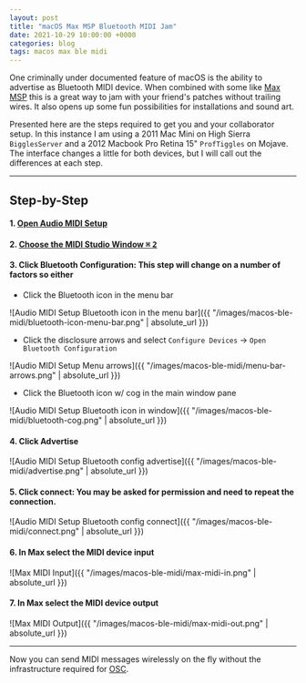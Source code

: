 ```yaml
---
layout: post
title: "macOS Max MSP Bluetooth MIDI Jam"
date: 2021-10-29 10:00:00 +0000
categories: blog
tags: macos max ble midi
---
```


<span class="firstcharacter">O</span>ne criminally under documented feature of macOS is the ability to advertise as Bluetooth MIDI device. When combined with some like [Max MSP](https://cycling74.com) this is a great way to jam with your friend's patches without trailing wires. It also opens up some fun possibilities for installations and sound art.


Presented here are the steps required to get you and your collaborator setup. In this instance I am using a 2011 Mac Mini on High Sierra `BigglesServer` and a 2012 Macbook Pro Retina 15" `ProfTiggles` on Mojave. The interface changes a little for both devices, but I will call out the differences at each step.

***

## Step-by-Step

#### 1. [Open Audio MIDI Setup](https://support.apple.com/guide/audio-midi-setup/set-up-midi-devices-ams875bae1e0/mac)
#### 2. [Choose the MIDI Studio Window <kbd>⌘</kbd>  <kbd>2</kbd>](https://support.apple.com/en-gb/guide/audio-midi-setup/ams1001/3.5/mac/11.0)
#### 3. Click Bluetooth Configuration: This step will change on a number of factors so either

  - Click the Bluetooth icon in the menu bar


  ![Audio MIDI Setup Bluetooth icon in the menu bar]({{ "/images/macos-ble-
  midi/bluetooth-icon-menu-bar.png" | absolute_url }})


  - Click the disclosure arrows and select `Configure Devices` -> `Open Bluetooth Configuration`


  ![Audio MIDI Setup Menu arrows]({{ "/images/macos-ble-midi/menu-bar-arrows.png" | absolute_url }})


  - Click the Bluetooth icon w/ cog in the main window pane


  ![Audio MIDI Setup Bluetooth icon in window]({{ "/images/macos-ble-midi/bluetooth-cog.png" | absolute_url }})


#### 4. Click Advertise


![Audio MIDI Setup Bluetooth config advertise]({{ "/images/macos-ble-midi/advertise.png" | absolute_url }})


#### 5. Click connect: You may be asked for permission and need to repeat the connection.


![Audio MIDI Setup Bluetooth config connect]({{ "/images/macos-ble-midi/connect.png" | absolute_url }})


#### 6. In Max select the MIDI device input


![Max MIDI Input]({{ "/images/macos-ble-midi/max-midi-in.png" | absolute_url }})


#### 7. In Max select the MIDI device output


![Max MIDI Output]({{ "/images/macos-ble-midi/max-midi-out.png" | absolute_url }})

***

Now you can send MIDI messages wirelessly on the fly without the infrastructure required for [OSC](http://cnmat.org/OpenSoundControl/).

